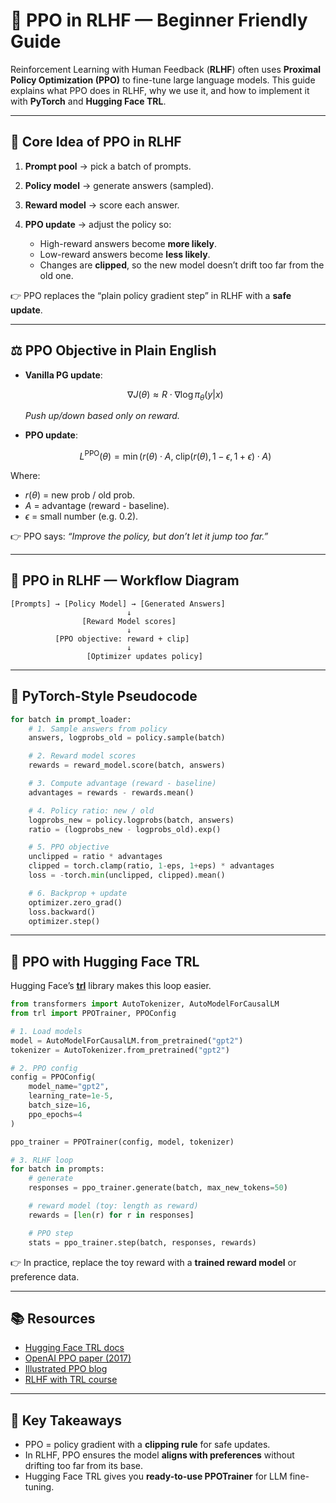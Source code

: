 # 📘 PPO in RLHF — Beginner Friendly Guide

Reinforcement Learning with Human Feedback (**RLHF**) often uses **Proximal Policy Optimization (PPO)** to fine-tune large language models.
This guide explains what PPO does in RLHF, why we use it, and how to implement it with **PyTorch** and **Hugging Face TRL**.

---

## 🔑 Core Idea of PPO in RLHF

1. **Prompt pool** → pick a batch of prompts.
2. **Policy model** → generate answers (sampled).
3. **Reward model** → score each answer.
4. **PPO update** → adjust the policy so:

   - High-reward answers become **more likely**.
   - Low-reward answers become **less likely**.
   - Changes are **clipped**, so the new model doesn’t drift too far from the old one.

👉 PPO replaces the “plain policy gradient step” in RLHF with a **safe update**.

---

## ⚖️ PPO Objective in Plain English

- **Vanilla PG update**:

  $$
  \nabla J(\theta) \approx R \cdot \nabla \log \pi_\theta(y|x)
  $$

  _Push up/down based only on reward._

- **PPO update**:

  $$
  L^{\text{PPO}}(\theta) = \min\Big( r(\theta) \cdot A,\; \text{clip}(r(\theta), 1-\epsilon, 1+\epsilon) \cdot A \Big)
  $$

Where:

- $r(\theta)$ = new prob / old prob.
- $A$ = advantage (reward - baseline).
- $\epsilon$ = small number (e.g. 0.2).

👉 PPO says: _“Improve the policy, but don’t let it jump too far.”_

---

## 🧩 PPO in RLHF — Workflow Diagram

```
[Prompts] → [Policy Model] → [Generated Answers]
                          ↓
                [Reward Model scores]
                          ↓
          [PPO objective: reward + clip]
                          ↓
                 [Optimizer updates policy]
```

---

## 📝 PyTorch-Style Pseudocode

```python
for batch in prompt_loader:
    # 1. Sample answers from policy
    answers, logprobs_old = policy.sample(batch)

    # 2. Reward model scores
    rewards = reward_model.score(batch, answers)

    # 3. Compute advantage (reward - baseline)
    advantages = rewards - rewards.mean()

    # 4. Policy ratio: new / old
    logprobs_new = policy.logprobs(batch, answers)
    ratio = (logprobs_new - logprobs_old).exp()

    # 5. PPO objective
    unclipped = ratio * advantages
    clipped = torch.clamp(ratio, 1-eps, 1+eps) * advantages
    loss = -torch.min(unclipped, clipped).mean()

    # 6. Backprop + update
    optimizer.zero_grad()
    loss.backward()
    optimizer.step()
```

---

## 🚀 PPO with Hugging Face TRL

Hugging Face’s [**trl**](https://huggingface.co/docs/trl/index) library makes this loop easier.

```python
from transformers import AutoTokenizer, AutoModelForCausalLM
from trl import PPOTrainer, PPOConfig

# 1. Load models
model = AutoModelForCausalLM.from_pretrained("gpt2")
tokenizer = AutoTokenizer.from_pretrained("gpt2")

# 2. PPO config
config = PPOConfig(
    model_name="gpt2",
    learning_rate=1e-5,
    batch_size=16,
    ppo_epochs=4
)

ppo_trainer = PPOTrainer(config, model, tokenizer)

# 3. RLHF loop
for batch in prompts:
    # generate
    responses = ppo_trainer.generate(batch, max_new_tokens=50)

    # reward model (toy: length as reward)
    rewards = [len(r) for r in responses]

    # PPO step
    stats = ppo_trainer.step(batch, responses, rewards)
```

👉 In practice, replace the toy reward with a **trained reward model** or preference data.

---

## 📚 Resources

- [Hugging Face TRL docs](https://huggingface.co/docs/trl/index)
- [OpenAI PPO paper (2017)](https://arxiv.org/abs/1707.06347)
- [Illustrated PPO blog](https://huggingface.co/blog/ppo)
- [RLHF with TRL course](https://huggingface.co/learn/rl-course/unit2/ppo)

---

## 🎯 Key Takeaways

- PPO = policy gradient with a **clipping rule** for safe updates.
- In RLHF, PPO ensures the model **aligns with preferences** without drifting too far from its base.
- Hugging Face TRL gives you **ready-to-use PPOTrainer** for LLM fine-tuning.
